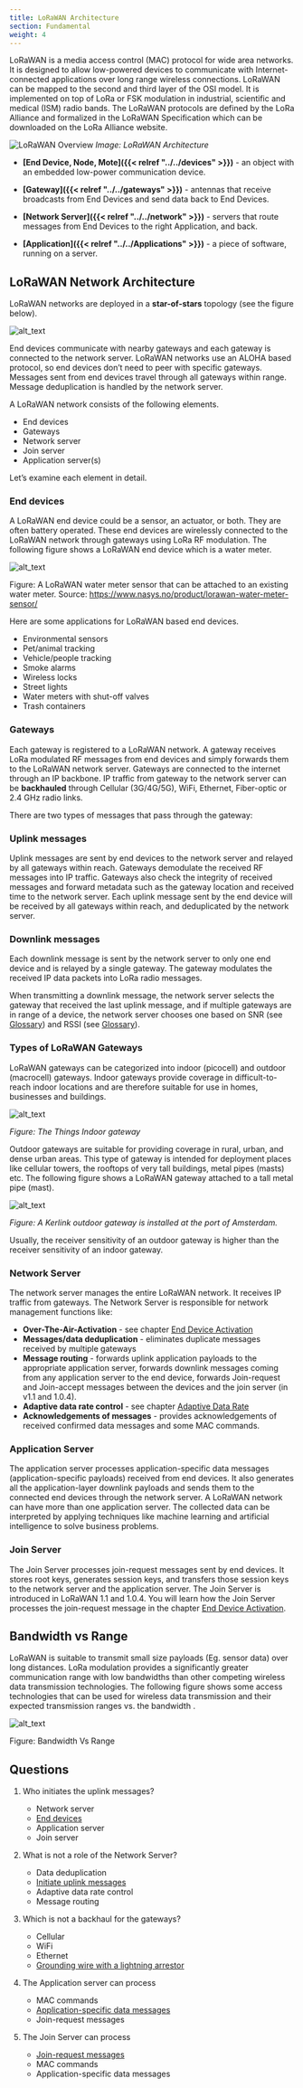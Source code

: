 ```yaml
---
title: LoRaWAN Architecture
section: Fundamental
weight: 4
---
```


LoRaWAN is a media access control (MAC) protocol for wide area networks. It is designed to allow low-powered devices to communicate with Internet-connected applications over long range wireless connections. LoRaWAN can be mapped to the second and third layer of the OSI model. It is implemented on top of LoRa or FSK modulation in industrial, scientific and medical (ISM) radio bands. The LoRaWAN protocols are defined by the LoRa Alliance and formalized in the LoRaWAN Specification which can be downloaded on the LoRa Alliance website.

![LoRaWAN Overview](../LoRaWAN-Overview.png)
*Image: LoRaWAN Architecture*

* **[End Device, Node, Mote]({{< relref "../../devices" >}})** - an object with an embedded low-power communication device.

* **[Gateway]({{< relref "../../gateways" >}})** - antennas that receive broadcasts from End Devices and send data back to End Devices.

* **[Network Server]({{< relref "../../network" >}})** - servers that route messages from End Devices to the right Application, and back.

* **[Application]({{< relref "../../Applications" >}})** - a piece of software, running on a server.


## LoRaWAN Network Architecture

LoRaWAN networks are deployed in a **star-of-stars** topology (see the figure below). 

![alt_text](../lorawan-topology.png "LoRaWAN topology")


End devices communicate with nearby gateways and each gateway is connected to the network server. LoRaWAN networks use an ALOHA based protocol, so end devices don’t need to peer with specific gateways. Messages sent from end devices travel through all gateways within range. Message deduplication is handled by the network server.

A LoRaWAN network consists of the following elements.

*   End devices
*   Gateways
*   Network server
*   Join server
*   Application server(s)

Let’s examine each element in detail.

### End devices

A LoRaWAN end device could be a sensor, an actuator, or both. They are often battery operated. These end devices are wirelessly connected to the LoRaWAN network through gateways using LoRa RF modulation. The following figure shows a LoRaWAN end device which is a water meter.

![alt_text](../end-node.png "End-node")


Figure: A LoRaWAN water meter sensor that can be attached to an existing water meter. Source: https://www.nasys.no/product/lorawan-water-meter-sensor/

Here are some applications for LoRaWAN based end devices.



*   Environmental sensors
*   Pet/animal tracking
*   Vehicle/people tracking
*   Smoke alarms
*   Wireless locks
*   Street lights
*   Water meters with shut-off valves
*   Trash containers


### Gateways

Each gateway is registered to a LoRaWAN network. A gateway receives LoRa modulated RF messages from end devices and simply forwards them to the LoRaWAN network server. Gateways are connected to the internet through an IP backbone. IP traffic from gateway to the network server can be **backhauled** through Cellular (3G/4G/5G), WiFi, Ethernet, Fiber-optic or 2.4 GHz radio links. 

There are two types of messages that pass through the gateway:


### Uplink messages

Uplink messages are sent by end devices to the network server and relayed by all gateways within reach. Gateways demodulate the received RF messages into IP traffic. Gateways also check the integrity of received messages and forward metadata such as the gateway location and received time to the network server. Each uplink message sent by the end device will be received by all gateways within reach, and deduplicated by the network server.


### Downlink messages

Each downlink message is sent by the network server to only one end device and is relayed by a single gateway. The gateway modulates the received IP data packets into LoRa radio messages.

When transmitting a downlink message, the network server selects the gateway that received the last uplink message, and if multiple gateways are in range of a device, the network server chooses one based on SNR (see [Glossary](../glossary#snr)) and RSSI (see [Glossary](../glossary#rssi)).


### Types of LoRaWAN Gateways

LoRaWAN gateways can be categorized into indoor (picocell) and outdoor (macrocell) gateways. Indoor gateways provide coverage in difficult-to-reach indoor locations and are therefore suitable for use in homes, businesses and buildings. 

![alt_text](../ttig.jpg "The Things Indoor Gateway")


_Figure: The Things Indoor gateway_

Outdoor gateways are suitable for providing coverage in rural, urban, and dense urban areas. This type of gateway is intended for deployment places like cellular towers, the rooftops of very tall buildings, metal pipes (masts) etc. The following figure shows a LoRaWAN gateway attached to a tall metal pipe (mast).

![alt_text](../kerlink-outdoor.jpeg "Kerlink outdoor gateway")


_Figure: A Kerlink outdoor gateway is installed at the port of Amsterdam._

Usually, the receiver sensitivity of an outdoor gateway is higher than the receiver sensitivity of an indoor gateway.


### Network Server

The network server manages the entire LoRaWAN network. It receives IP traffic from gateways. The Network Server is responsible for network management functions like:



*   **Over-The-Air-Activation** - see chapter [End Device Activation](../end-device-activation)
*   **Messages/data deduplication** - eliminates duplicate messages received by multiple gateways
*   **Message routing** - forwards uplink application payloads to the appropriate application server, forwards downlink messages coming from any application server to the end device, forwards Join-request and Join-accept messages between the devices and the join server (in v1.1 and 1.0.4).
*   **Adaptive data rate control** - see chapter [Adaptive Data Rate](../adaptive-data-rate)
*   **Acknowledgements of messages** - provides acknowledgements of received confirmed data messages and some MAC commands.


### Application Server

The application server processes application-specific data messages (application-specific payloads) received from end devices. It also generates all the application-layer downlink payloads and sends them to the connected end devices through the network server. A LoRaWAN network can have more than one application server. The collected data can be interpreted by applying techniques like machine learning and artificial intelligence to solve business problems.


### Join Server

The Join Server processes join-request messages sent by end devices. It stores root keys, generates session keys, and transfers those session keys to the network server and the application server. The Join Server is introduced in LoRaWAN 1.1 and 1.0.4. You will learn how the Join Server processes the join-request message in the chapter [End Device Activation](../end-device-activation).


## Bandwidth vs Range

LoRaWAN is suitable to transmit small size payloads (Eg. sensor data) over long distances. LoRa modulation provides a significantly greater communication range with low bandwidths than other competing wireless data transmission technologies. The following figure shows some access technologies that can be used for wireless data transmission and their expected transmission ranges vs. the bandwidth .

![alt_text](../bandwidth-vs-range.png "Bandwidth Vs Range")

Figure: Bandwidth Vs Range

## Questions 

1. Who initiates the uplink messages?
   - Network server
   - <span style="text-decoration:underline;">End devices</span>
   - Application server
   - Join server
   
   
2. What is not a role of the Network Server?
   - Data deduplication
   - <span style="text-decoration:underline;">Initiate uplink messages</span>
   - Adaptive data rate control
   - Message routing
   
   
3. Which is not a backhaul for the gateways?
   - Cellular
   - WiFi
   - Ethernet
   - <span style="text-decoration:underline;">Grounding wire with a lightning arrestor</span>
   
   
4. The Application server can process
   - MAC commands
   - <span style="text-decoration:underline;">Application-specific data messages</span>
   - Join-request messages
   
   
5. The Join Server can process
    - <span style="text-decoration:underline;">Join-request messages</span>
    - MAC commands
    - Application-specific data messages
